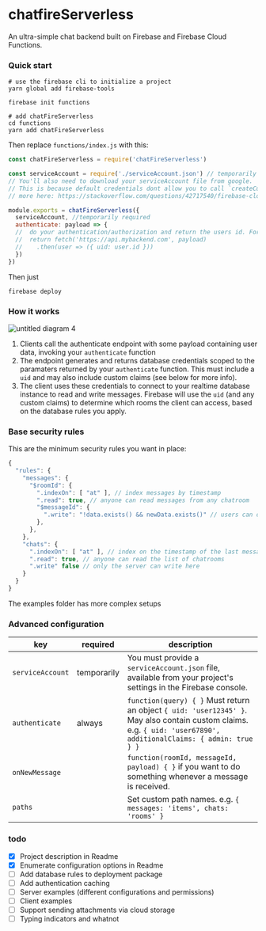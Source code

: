# chatfireServerless
An ultra-simple chat backend built on Firebase and Firebase Cloud Functions.

### Quick start
```shell
# use the firebase cli to initialize a project
yarn global add firebase-tools

firebase init functions

# add chatFireServerless
cd functions
yarn add chatFireServerless
```
Then replace `functions/index.js` with this:
```js
const chatFireServerless = require('chatFireServerless')

const serviceAccount = require('./serviceAccount.json') // temporarily required
// You'll also need to download your serviceAccount file from google.
// This is because default credentials dont allow you to call `createCustomToken`.
// more here: https://stackoverflow.com/questions/42717540/firebase-cloud-functions-createcustomtoken

module.exports = chatFireServerless({
  serviceAccount, //temporarily required
  authenticate: payload => {
  //  do your authentication/authorization and return the users id. For example:
  //  return fetch('https://api.mybackend.com', payload)
  //    .then(user => ({ uid: user.id }))
  })
})
```



Then just
```shell
firebase deploy
```
### How it works
![untitled diagram 4](https://user-images.githubusercontent.com/1440796/36492404-594b4d3a-172d-11e8-902b-3f31caea28c9.png)
1. Clients call the authenticate endpoint with some payload containing user data, invoking your `authenticate` function
2. The endpoint generates and returns database credentials scoped to the paramaters returned by your `authenticate` function. This must include a `uid` and may also include custom claims (see below for more info).
3. The client uses these credentials to connect to your realtime database instance to read and write messages. Firebase will use the `uid` (and any custom claims) to determine which rooms the client can access, based on the database rules you apply.

### Base security rules
This are the minimum security rules you want in place:
```js
{
  "rules": {
    "messages": {
      "$roomId": {
        ".indexOn": [ "at" ], // index messages by timestamp
        ".read": true, // anyone can read messages from any chatroom
        "$messageId": {
          ".write": "!data.exists() && newData.exists()" // users can only write new messages, not modify existing messages
        },
      },
    },
    "chats": {
      ".indexOn": [ "at" ], // index on the timestamp of the last message in each room
      ".read": true, // anyone can read the list of chatrooms
      ".write" false // only the server can write here
    }
  }
}
```
The examples folder has more complex setups

### Advanced configuration
key  | required | description
--- | --- | ---
`serviceAccount` | temporarily | You must provide a `serviceAccount.json` file, available from your project's settings in the Firebase console.
`authenticate` | always | `function(query) { }` Must return an object `{ uid: 'user12345' }`. May also contain custom claims. e.g. `{ uid: 'user67890', additionalClaims: { admin: true } }` 
`onNewMessage` | |  `function(roomId, messageId, payload) { }` if you want to do something whenever a message is received.
`paths` | | Set custom path names. e.g. `{ messages: 'items', chats: 'rooms' }`



### todo
- [x] Project description in Readme
- [x] Enumerate configuration options in Readme
- [ ] Add database rules to deployment package
- [ ] Add authentication caching
- [ ] Server examples (different configurations and permissions)
- [ ] Client examples
- [ ] Support sending attachments via cloud storage
- [ ] Typing indicators and whatnot

